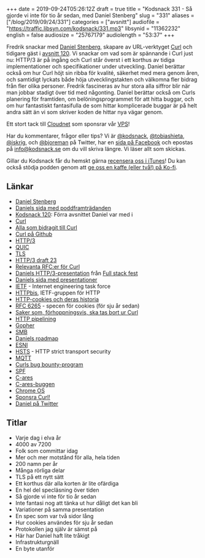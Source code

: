 +++
date = 2019-09-24T05:26:12Z
draft = true
title = "Kodsnack 331 - Så gjorde vi inte för tio år sedan, med Daniel Stenberg"
slug = "331"
aliases = ["/blog/2019/09/24/331"]
categories = ["avsnitt"]
audiofile = "https://traffic.libsyn.com/kodsnack/331.mp3"
libsynid = "11362232"
english = false
audiosize = "25767179"
audiolength = "53:37"
+++

Fredrik snackar med [Daniel Stenberg](https://daniel.haxx.se/), skapare av URL-verktyget [Curl](https://curl.haxx.se/) och tidigare gäst i [avsnitt 120](https://kodsnack.se/120/). Vi snackar om vad som är spännande i Curl just nu: HTTP/3 är på ingång och Curl står överst i ett korthus av tidiga implementationer och specifikationer under utveckling. Daniel berättar också om hur Curl höjt sin ribba för kvalité, säkerhet med mera genom åren, och samtidigt lyckats både höja utvecklingstakten och välkomna fler bidrag från fler olika personer. Fredrik fascineras av hur stora alla siffror blir när man jobbar stadigt över tid med någonting. Daniel berättar också om Curls planering för framtiden, om belöningsprogrammet för att hitta buggar, och om hur fantastiskt fantasifulla de som hittar komplicerade buggar är på helt andra sätt än vi som skriver koden de hittar nya vägar genom.

Ett stort tack till [Cloudnet](http://www.cloudnet.se) som sponsrar vår [VPS](http://en.wikipedia.org/wiki/Virtual_private_server)!

Har du kommentarer, frågor eller tips? Vi är [@kodsnack](https://www.twitter.com/kodsnack), [@tobiashieta](https://www.twitter.com/tobiashieta), [@iskrig](https://www.twitter.com/iskrig), och [@bjoreman](https://www.twitter.com/bjoreman) på Twitter, har en [sida på Facebook](https://www.facebook.com/kodsnack) och epostas på [info@kodsnack.se](mailto:info@kodsnack.se) om du vill skriva längre. Vi läser allt som skickas.

Gillar du Kodsnack får du hemskt gärna [recensera oss i iTunes](http://itunes.apple.com/se/podcast/kodsnack/id561631498?l=en)! Du kan också stödja podden genom att <a href="https://ko-fi.com/kodsnack" rel="payment">ge oss en kaffe (eller två!) på Ko-fi</a>.

## Länkar ##
* [Daniel Stenberg](https://daniel.haxx.se/)
* [Daniels sida med poddframträdanden](https://daniel.haxx.se/podcasts.html)
* [Kodsnack 120](https://kodsnack.se/120/): Förra avsnittet Daniel var med i
* [Curl](https://curl.haxx.se/)
* [Alla som bidragit till Curl](https://curl.haxx.se/docs/thanks.html)
* [Curl på Github](https://github.com/curl)
* [HTTP/3](https://en.wikipedia.org/wiki/HTTP/3)
* [QUIC](https://en.wikipedia.org/wiki/QUIC)
* [TLS](https://en.wikipedia.org/wiki/Transport_Layer_Security)
* [HTTP/3 draft 23](https://tools.ietf.org/html/draft-ietf-quic-http-23)
* [Relevanta RFC:er för Curl](https://curl.haxx.se/rfc/)
* [Daniels HTTP/3-presentation](https://youtu.be/idViw4anA6E) från [Full stack fest](https://2019.fullstackfest.com/)
* [Daniels sida med presentationer](https://daniel.haxx.se/videos/)
* [IETF](https://en.wikipedia.org/wiki/Internet_Engineering_Task_Force) - Internet engineering task force
* [HTTPbis](https://datatracker.ietf.org/wg/httpbis/charter/), IETF-gruppen för HTTP
* [HTTP-cookies och deras historia](https://en.wikipedia.org/wiki/HTTP_cookie#History)
* [RFC 6265](https://tools.ietf.org/html/rfc6265) - specen för cookies (för sju år sedan)
* [Saker som, förhoppningsvis, ska tas bort ur Curl](https://curl.haxx.se/dev/deprecate.html)
* [HTTP pipelining](https://en.wikipedia.org/wiki/HTTP_pipelining)
* [Gopher](https://en.wikipedia.org/wiki/Gopher_%28protocol%29)
* [SMB](https://en.wikipedia.org/wiki/Server_Message_Block)
* [Daniels roadmap](https://curl.haxx.se/dev/roadmap.html)
* [ESNI](https://tools.ietf.org/html/draft-ietf-tls-esni-04)
* [HSTS](https://en.wikipedia.org/wiki/HTTP_Strict_Transport_Security) - HTTP strict transport security
* [MQTT](https://en.wikipedia.org/wiki/MQTT)
* [Curls bug bounty-program](https://curl.haxx.se/docs/bugbounty.html)
* [SPF](https://en.wikipedia.org/wiki/Sender_Policy_Framework)
* [C-ares](https://c-ares.haxx.se/)
* [C-ares-buggen](https://daniel.haxx.se/blog/2016/10/14/a-single-byte-write-opened-a-root-execution-exploit/)
* [Chrome OS](https://en.wikipedia.org/wiki/Chrome_OS)
* [Sponsra Curl!](https://curl.haxx.se/sponsors.html)
* [Daniel på Twitter](https://twitter.com/bagder)

## Titlar ##
* Varje dag i elva år
* 4000 av 7200
* Folk som committar idag
* Mer och mer motstånd för alla, hela tiden
* 200 namn per år
* Många rörliga delar
* TLS på ett nytt sätt
* Ett korthus där alla korten är lite ofärdiga
* En hel del specläsning över tiden
* Så gjorde vi inte för tio år sedan
* Inte fantasi nog att tänka ut hur dåligt det kan bli
* Variationer på samma presentation
* En spec som var två sidor lång
* Hur cookies användes för sju år sedan
* Protokollen jag själv är sämst på
* Här har Daniel haft lite tråkigt
* Infrastrukturgnäll
* En byte utanför
